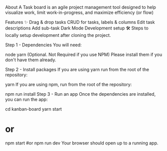 About
A Task board is an agile project management tool designed to help visualize work, limit work-in-progress, and maximize efficiency (or flow)


Features ✨
Drag & drop tasks
CRUD for tasks, labels & columns
Edit task descriptions
Add sub-task
Dark Mode
Development setup 🛠
Steps to locally setup development after cloning the project.

Step 1 - Dependencies
You will need:

node
yarn (Optional. Not Required if you use NPM)
Please install them if you don't have them already.

Step 2 - Install packages
If you are using yarn run from the root of the repository:

yarn
If you are using npm, run from the root of the repository:

npm run install
Step 3 - Run an app
Once the dependencies are installed, you can run the app:

cd kanban-board
yarn start
# or
npm start
#or
npm run dev
Your browser should open up to a running app.
